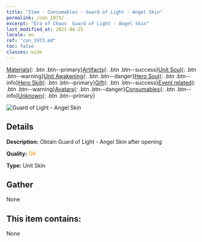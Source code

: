 ```yaml
---
title: "Item - Consumables - Guard of Light - Angel Skin"
permalink: /con_1973/
excerpt: "Era of Chaos  Guard of Light - Angel Skin"
last_modified_at: 2021-04-25
locale: en
ref: "con_1973.md"
toc: false
classes: wide
---
```

 [Materials](/Items/){: .btn .btn--primary}[Artifacts](/Items/Artifacts/){: .btn .btn--success}[Unit Soul](/Items/UnitSoul/){: .btn .btn--warning}[Unit Awakening](/Items/UnitAwakening/){: .btn .btn--danger}[Hero Soul](/Items/HeroSoul/){: .btn .btn--info}[Hero Skill](/Items/HeroSkill/){: .btn .btn--primary}[Gift](/Items/Gift/){: .btn .btn--success}[Event related](/Items/Events/){: .btn .btn--warning}[Avatars](/Items/Avatars/){: .btn .btn--danger}[Consumables](/Items/Consumables/){: .btn .btn--info}[Unknown](/Items/Unknown/){: .btn .btn--primary}

 ![Guard of Light - Angel Skin](/images/u/ti_datianshipifu2.jpg)

## Details
 **Description:** Obtain Guard of Light - Angel Skin after opening

 **Quality:** <span style="color: #FF8C00">OK</span>

 **Type:** Unit Skin

## Gather

  None

## This item contains:

  None

